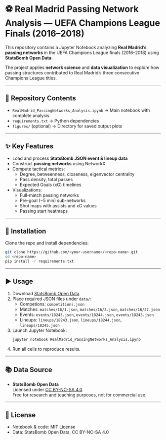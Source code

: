 # ⚽ Real Madrid Passing Network Analysis — UEFA Champions League Finals (2016–2018)

This repository contains a Jupyter Notebook analyzing **Real Madrid’s passing networks** in the UEFA Champions League finals (2016–2018) using **StatsBomb Open Data**.

The project applies **network science** and **data visualization** to explore how passing structures contributed to Real Madrid’s three consecutive Champions League titles.

---

## 📂 Repository Contents
- `RealMadrid_PassingNetworks_Analysis.ipynb` → Main notebook with complete analysis  
- `requirements.txt` → Python dependencies  
- `figures/` (optional) → Directory for saved output plots  

---

## ✨ Key Features
- Load and process **StatsBomb JSON event & lineup data**  
- Construct **passing networks** using NetworkX  
- Compute tactical metrics:
  - Degree, betweenness, closeness, eigenvector centrality  
  - Pass density, total passes  
  - Expected Goals (xG) timelines  
- Visualizations:
  - Full-match passing networks  
  - Pre-goal (−5 min) sub-networks  
  - Shot maps with assists and xG values  
  - Passing start heatmaps  

---

## 🚀 Installation
Clone the repo and install dependencies:

```bash
git clone https://github.com/<your-username>/<repo-name>.git
cd <repo-name>
pip install -r requirements.txt
```

---

## ▶️ Usage
1. Download [StatsBomb Open Data](https://github.com/statsbomb/open-data).  
2. Place required JSON files under `data/`:
   - Competions: `competitions.json`
   - Matches: `matches/16/1.json`, `matches/16/2.json`, `matches/16/27.json`
   - Events: `events/18243.json`, `events/18244.json`, `events/18245.json`  
   - Lineups: `lineups/18243.json`, `lineups/18244.json`, `lineups/18245.json`  
4. Launch Jupyter Notebook:  
   ```bash
   jupyter notebook RealMadrid_PassingNetworks_Analysis.ipynb
   ```
5. Run all cells to reproduce results.  

---

## 📚 Data Source
- **StatsBomb Open Data**  
  Licensed under [CC BY-NC-SA 4.0](https://creativecommons.org/licenses/by-nc-sa/4.0/).  
  Free for research and teaching purposes, not for commercial use.  

---

## 📜 License
- Notebook & code: MIT License  
- Data: StatsBomb Open Data, CC BY-NC-SA 4.0
